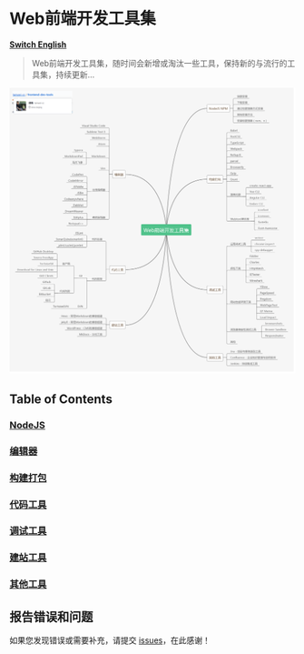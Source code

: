 # Web前端开发工具集

**[Switch English](./README.en.md)**

> Web前端开发工具集，随时间会新增或淘汰一些工具，保持新的与流行的工具集，持续更新...

![mind map](./mind-map.png)

## Table of Contents

### [NodeJS](./NodeJS/index.md)

### [编辑器](./编辑器/index.md)

### [构建打包](./构建打包/index.md)

### [代码工具](./代码工具/index.md)

### [调试工具](./调试工具/index.md)

### [建站工具](./建站工具/index.md)

### [其他工具](./其他工具/index.md)

## 报告错误和问题

如果您发现错误或需要补充，请提交 [issues](https://github.com/tanwei-cc/frontend-dev-tools/issues)，在此感谢！

